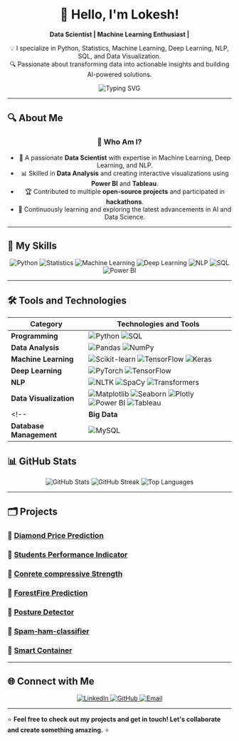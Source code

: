 <div align="center">

<!-- Banner Image -->
<!-- <img src="https://github.com/gaur8126/image/blob/main/1614404532937.png" alt="Data Scientist Banner" width="100%"> -->

# 👋 Hello, I'm Lokesh!

**Data Scientist | Machine Learning Enthusiast |**

💡 I specialize in Python, Statistics, Machine Learning, Deep Learning, NLP, SQL,  and Data Visualization.  
🔍 Passionate about transforming data into actionable insights and building AI-powered solutions.

<!-- Typing Animation -->
![Typing SVG](https://readme-typing-svg.demolab.com?font=Fira+Code&weight=500&size=25&duration=4000&pause=500&color=4D91F7&center=true&width=435&lines=Welcome+to+my+GitHub+Profile!;Data+Science+is+my+superpower!;Let's+build+AI+solutions+together!)

</div>

---

## 🔍 About Me

<div align="center">
<!-- <img src="https://github.com/gaur8126/image/blob/main/download%20(1).jpeg" alt="About Me Background" width="100%"> -->

### 🌟 Who Am I?

- 🧠 A passionate **Data Scientist** with expertise in Machine Learning, Deep Learning, and NLP.
- 📊 Skilled in **Data Analysis** and creating interactive visualizations using **Power BI** and **Tableau**.
- 🏆 Contributed to multiple **open-source projects** and participated in **hackathons**.
- 🌱 Continuously learning and exploring the latest advancements in AI and Data Science.

</div>

---



## 🚀 My Skills

<div align="center">
    <img src="https://img.shields.io/badge/Python-3776AB?style=for-the-badge&logo=python&logoColor=white" alt="Python" />
    <img src="https://img.shields.io/badge/Statistics-%23323330.svg?style=for-the-badge&logo=Statistical&logoColor=white" alt="Statistics" />
    <img src="https://img.shields.io/badge/Machine%20Learning-%239146FF.svg?style=for-the-badge&logo=MachineLearning&logoColor=white" alt="Machine Learning" />
    <img src="https://img.shields.io/badge/Deep%20Learning-%239141FF.svg?style=for-the-badge&logo=DeepLearning&logoColor=white" alt="Deep Learning" />
    <img src="https://img.shields.io/badge/NLP-%23E34F26.svg?style=for-the-badge&logo=NLP&logoColor=white" alt="NLP" />
    <img src="https://img.shields.io/badge/SQL-%2300f.svg?style=for-the-badge&logo=mysql&logoColor=white" alt="SQL" />
<!--     <img src="https://img.shields.io/badge/Big%20Data-%23FF6F00.svg?style=for-the-badge&logo=BigData&logoColor=white" alt="Big Data" /> -->
    <img src="https://img.shields.io/badge/Power%20BI-F2C811?style=for-the-badge&logo=PowerBI&logoColor=black" alt="Power BI" />
<!--     <img src="https://img.shields.io/badge/Tableau-E97627?style=for-the-badge&logo=Tableau&logoColor=white" alt="Tableau" /> -->
</div>

---

## 🛠️ Tools and Technologies

<div align="center">

| **Category**          | **Technologies and Tools**                                                                                                                                       |
|-----------------------|-----------------------------------------------------------------------------------------------------------------------------------------------------------------|
| **Programming**       | ![Python](https://img.shields.io/badge/Python-%233776AB.svg?style=for-the-badge&logo=python&logoColor=white) ![SQL](https://img.shields.io/badge/SQL-%2300f.svg?style=for-the-badge&logo=mysql&logoColor=white) |
| **Data Analysis**     | ![Pandas](https://img.shields.io/badge/Pandas-%23150458.svg?style=for-the-badge&logo=pandas&logoColor=white) ![NumPy](https://img.shields.io/badge/NumPy-%23013243.svg?style=for-the-badge&logo=numpy&logoColor=white) |
| **Machine Learning**  | ![Scikit-learn](https://img.shields.io/badge/Scikit--learn-%23F7931E.svg?style=for-the-badge&logo=scikit-learn&logoColor=white) ![TensorFlow](https://img.shields.io/badge/TensorFlow-%23FF6F00.svg?style=for-the-badge&logo=tensorflow&logoColor=white) ![Keras](https://img.shields.io/badge/Keras-%23D00000.svg?style=for-the-badge&logo=keras&logoColor=white) |
| **Deep Learning**     | ![PyTorch](https://img.shields.io/badge/PyTorch-%23EE4C2C.svg?style=for-the-badge&logo=pytorch&logoColor=white) ![TensorFlow](https://img.shields.io/badge/TensorFlow-%23FF6F00.svg?style=for-the-badge&logo=tensorflow&logoColor=white) |
| **NLP**               | ![NLTK](https://img.shields.io/badge/NLTK-%234ea94b.svg?style=for-the-badge&logo=nltk&logoColor=white) ![SpaCy](https://img.shields.io/badge/SpaCy-%236995ED.svg?style=for-the-badge&logo=spacy&logoColor=white) ![Transformers](https://img.shields.io/badge/Transformers-%23FF9900.svg?style=for-the-badge&logo=hugging-face&logoColor=white) |
| **Data Visualization**| ![Matplotlib](https://img.shields.io/badge/Matplotlib-%231382AB.svg?style=for-the-badge&logo=matplotlib&logoColor=white) ![Seaborn](https://img.shields.io/badge/Seaborn-%23005C5C.svg?style=for-the-badge&logo=seaborn&logoColor=white) ![Plotly](https://img.shields.io/badge/Plotly-%233F4F75.svg?style=for-the-badge&logo=plotly&logoColor=white) ![Power BI](https://img.shields.io/badge/Power%20BI-F2C811?style=for-the-badge&logo=power-bi&logoColor=black) ![Tableau](https://img.shields.io/badge/Tableau-E97627?style=for-the-badge&logo=tableau&logoColor=white) |
<!--| **Big Data**          | ![Hadoop](https://img.shields.io/badge/Hadoop-%23231F20.svg?style=for-the-badge&logo=apache-hadoop&logoColor=white) ![Spark](https://img.shields.io/badge/Apache%20Spark-%23E25A1C.svg?style=for-the-badge&logo=apachespark&logoColor=white) ![Hive](https://img.shields.io/badge/Apache%20Hive-%23FDEE21.svg?style=for-the-badge&logo=apache-hive&logoColor=black) | -->
| **Database Management**| ![MySQL](https://img.shields.io/badge/MySQL-%234479A1.svg?style=for-the-badge&logo=mysql&logoColor=white) |<!--![PostgreSQL](https://img.shields.io/badge/PostgreSQL-%23336791.svg?style=for-the-badge&logo=postgresql&logoColor=white) | -->
</div>


## 📊 GitHub Stats

<div align="center">
    <img src="https://github-readme-stats.vercel.app/api?username=gaur8126&show_icons=true&theme=radical" alt="GitHub Stats" />
    <img src="https://github-readme-streak-stats.herokuapp.com/?user=gaur8126&theme=radical" alt="GitHub Streak" />
    <img src="https://github-readme-stats.vercel.app/api/top-langs/?username=gaur8126&layout=compact&theme=radical" alt="Top Languages" />
</div>

---

## 🗂️ Projects

### 📌 [Diamond Price Prediction](https://github.com/gaur8126/DiamondPricePrediction)

### 📌 [Students Performance Indicator](https://github.com/gaur8126/StudentPerformance)

### 📌 [Conrete compressive Strength](https://github.com/gaur8126/concrete_strength.git)

### 📌 [ForestFire Prediction](https://github.com/gaur8126/Forestfire)

### 📌 [Posture Detector](https://github.com/gaur8126/Posture-Detector.git) 

### 📌 [Spam-ham-classifier](https://github.com/gaur8126/spam-ham-chatbot)

### 📌 [Smart Container](https://github.com/gaur8126/smatrt_container)


---

## 🌐 Connect with Me

<div align="center">
    <a href="https://www.linkedin.com/in/lokesh-178081277/">
        <img src="https://img.shields.io/badge/LinkedIn-%230077B5.svg?style=for-the-badge&logo=linkedin&logoColor=white" alt="LinkedIn" />
    </a>
    <a href="https://github.com/gaur8126">
        <img src="https://img.shields.io/badge/GitHub-%23121011.svg?style=for-the-badge&logo=github&logoColor=white" alt="GitHub" />
    </a>
    <a href="mailto:gaurlokesh1211@gmail.com">
        <img src="https://img.shields.io/badge/Email-D14836?style=for-the-badge&logo=gmail&logoColor=white" alt="Email" />
    </a>
</div>

---

⭐️ **Feel free to check out my projects and get in touch! Let's collaborate and create something amazing.** ⭐️
